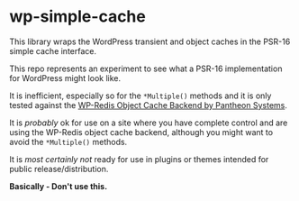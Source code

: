 # wp-simple-cache
This library wraps the WordPress transient and object caches in the PSR-16 simple cache interface.

This repo represents an experiment to see what a PSR-16 implementation for WordPress might look like.

It is inefficient, especially so for the `*Multiple()` methods and it is only tested against the [WP-Redis Object Cache Backend by Pantheon Systems](https://github.com/pantheon-systems/wp-redis/).

It is *probably* ok for use on a site where you have complete control and are using the WP-Redis object cache backend, although you might want to avoid the `*Multiple()` methods.

It is *most certainly not* ready for use in plugins or themes intended for public release/distribution.

**Basically - Don't use this.**
